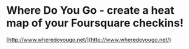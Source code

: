 <!--
id: 482075738
link: http://tumblr.atmos.org/post/482075738/where-do-you-go-create-a-heat-map-of-your-foursquare
slug: where-do-you-go-create-a-heat-map-of-your-foursquare
date: Mon Mar 29 2010 10:42:30 GMT-0700 (PDT)
publish: 2010-03-029
tags: 
title: Where Do You Go - create a heat map of your Foursquare checkins!
-->


Where Do You Go - create a heat map of your Foursquare checkins!
================================================================

[http://www.wheredoyougo.net/](http://www.wheredoyougo.net/)

